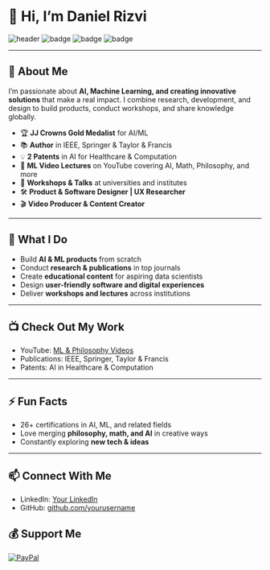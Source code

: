 # 👋 Hi, I’m Daniel Rizvi

![header](https://img.shields.io/badge/Young_Data_Scientist-2024-blue)
![badge](https://img.shields.io/badge/JJ_Crowns_Gold_Medalist-AI_ML-yellow)
![badge](https://img.shields.io/badge/26%2B_Certifications-brightgreen)
![badge](https://img.shields.io/badge/Patents-2-red)

---

## 🔬 About Me
I’m passionate about **AI, Machine Learning, and creating innovative solutions** that make a real impact. I combine research, development, and design to build products, conduct workshops, and share knowledge globally.

- 🏆 **JJ Crowns Gold Medalist** for AI/ML  
- 📚 **Author** in IEEE, Springer & Taylor & Francis  
- 💡 **2 Patents** in AI for Healthcare & Computation  
- 🎥 **ML Video Lectures** on YouTube covering AI, Math, Philosophy, and more  
- 🎤 **Workshops & Talks** at universities and institutes  
- 🛠️ **Product & Software Designer | UX Researcher**  
- 🎬 **Video Producer & Content Creator**  

---

## 🚀 What I Do
- Build **AI & ML products** from scratch  
- Conduct **research & publications** in top journals  
- Create **educational content** for aspiring data scientists  
- Design **user-friendly software and digital experiences**  
- Deliver **workshops and lectures** across institutions  

---

## 📺 Check Out My Work
- YouTube: [ML & Philosophy Videos](https://www.youtube.com/c/yourchannel)  
- Publications: IEEE, Springer, Taylor & Francis  
- Patents: AI in Healthcare & Computation  

---

## ⚡ Fun Facts
- 26+ certifications in AI, ML, and related fields  
- Love merging **philosophy, math, and AI** in creative ways  
- Constantly exploring **new tech & ideas**  

---

## 📫 Connect With Me
- LinkedIn: [Your LinkedIn](https://www.linkedin.com/in/yourprofile)  
- GitHub: [github.com/yourusername](https://github.com/yourusername)  

## 💰 Support Me
[![PayPal](https://img.shields.io/badge/PayPal-00457C?style=for-the-badge&logo=paypal&logoColor=white)](https://paypal.me/DanielRizvi)
